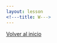 ```yaml
---
layout: lesson
<!---title: W--->
---
```



<a href="https://scnslabutsa.github.io/myhthelperEduContent/Glossarysp/index.html">Volver al inicio</a>
